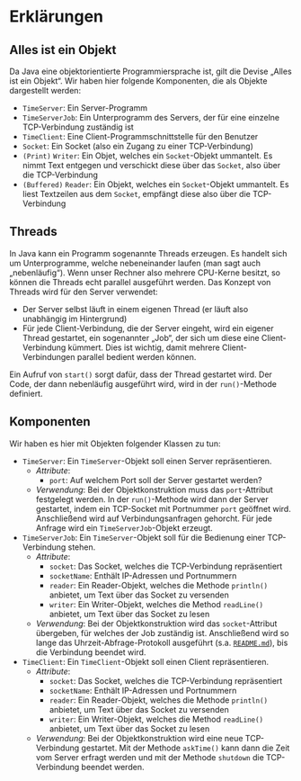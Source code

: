 # Erklärungen

## Alles ist ein Objekt
Da Java eine objektorientierte Programmiersprache ist, gilt die Devise „Alles ist ein Objekt“. Wir haben hier folgende Komponenten, die als Objekte dargestellt werden:
- `TimeServer`: Ein Server-Programm
- `TimeServerJob`: Ein Unterprogramm des Servers, der für eine einzelne TCP-Verbindung zuständig ist
- `TimeClient`: Eine Client-Programmschnittstelle für den Benutzer
- `Socket`: Ein Socket (also ein Zugang zu einer TCP-Verbindung)
- `(Print)` `Writer`: Ein Objet, welches ein `Socket`-Objekt ummantelt. Es nimmt Text entgegen und verschickt diese über das `Socket`, also über die TCP-Verbindung
- `(Buffered)` `Reader`: Ein Objekt, welches ein `Socket`-Objekt ummantelt. Es liest Textzeilen aus dem `Socket`, empfängt diese also über die TCP-Verbindung

## Threads
In Java kann ein Programm sogenannte Threads erzeugen. Es handelt sich um Unterprogramme, welche nebeneinander laufen (man sagt auch „nebenläufig“). Wenn unser Rechner also mehrere CPU-Kerne besitzt, so können die Threads echt parallel ausgeführt werden. Das Konzept von Threads wird für den Server verwendet:

- Der Server selbst läuft in einem eigenen Thread (er läuft also unabhängig im Hintergrund)
- Für jede Client-Verbindung, die der Server eingeht, wird ein eigener Thread gestartet, ein sogenannter „Job“, der sich um diese eine Client-Verbindung kümmert. Dies ist wichtig, damit mehrere Client-Verbindungen parallel bedient werden können.

Ein Aufruf von `start()` sorgt dafür, dass der Thread gestartet wird. Der Code, der dann nebenläufig ausgeführt wird, wird in der `run()`-Methode definiert.

## Komponenten

Wir haben es hier mit Objekten folgender Klassen zu tun:
- `TimeServer`: Ein `TimeServer`-Objekt soll einen Server repräsentieren.
    - *Attribute*:
        - `port`: Auf welchem Port soll der Server gestartet werden?
    - *Verwendung*: Bei der Objektkonstruktion muss das `port`-Attribut festgelegt werden. In der `run()`-Methode wird dann der Server gestartet, indem ein TCP-Socket mit Portnummer `port` geöffnet wird. Anschließend wird auf Verbindungsanfragen gehorcht. Für jede Anfrage wird ein `TimeServerJob`-Objekt erzeugt.
- `TimeServerJob`: Ein `TimeServer`-Objekt soll für die Bedienung einer TCP-Verbindung stehen.
    - *Attribute*:
        - `socket`: Das Socket, welches die TCP-Verbindung repräsentiert
        - `socketName`: Enthält IP-Adressen und Portnummern
        - `reader`: Ein Reader-Objekt, welches die Methode `println()` anbietet, um Text über das Socket zu versenden
        - `writer`: Ein Writer-Objekt, welches die Method `readLine()` anbietet, um Text über das Socket zu lesen
    - *Verwendung*: Bei der Objektkonstruktion wird das `socket`-Attribut übergeben, für welches der Job zuständig ist. Anschließend wird so lange das Uhrzeit-Abfrage-Protokoll ausgeführt (s.a. [`README.md`](README.md)), bis die Verbindung beendet wird. 
- `TimeClient`: Ein `TimeClient`-Objekt soll einen Client repräsentieren.
    - *Attribute*:
        - `socket`: Das Socket, welches die TCP-Verbindung repräsentiert
        - `socketName`: Enthält IP-Adressen und Portnummern
        - `reader`: Ein Reader-Objekt, welches die Methode `println()` anbietet, um Text über das Socket zu versenden
        - `writer`: Ein Writer-Objekt, welches die Method `readLine()` anbietet, um Text über das Socket zu lesen
    - *Verwendung*: Bei der Objektkonstruktion wird eine neue TCP-Verbindung gestartet. Mit der Methode `askTime()` kann dann die Zeit vom Server erfragt werden und mit der Methode `shutdown` die TCP-Verbindung beendet werden. 